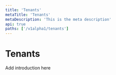 ```yaml
---
title: 'Tenants'
metaTitle: 'Tenants'
metaDescription: 'This is the meta description'
api: true
paths: ['/v1alpha1/tenants']
---
```


# Tenants

Add introduction here
